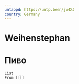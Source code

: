 ```yaml
---
untappd: https://untp.beer/jw4XJ
country: Germany
---
```

# Weihenstephan

# Пиво

```dataview
List 
From [[]]

```
